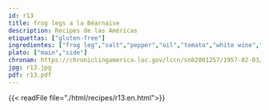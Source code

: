 ```yaml
---
id: r13
title: frog legs a la Béarnaise
description: Recipes de las Américas
etiquettas: ["gluten-free"]
ingredientes: ["frog leg","salt","pepper","oil","tomato","white wine","lemon"]
plato: ["main","side"]
chronam: https://chroniclingamerica.loc.gov/lccn/sn82001257/1957-02-03/ed-1/seq-5/
jpg: r13.jpg
pdf: r13.pdf
---
```


{{< readFile file="./html/recipes/r13.en.html">}}